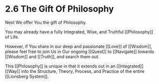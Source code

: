 # 2.6 The Gift Of Philosophy
Next We offer You the gift of Philosophy. 

You may already have a fully Integrated, Wise, and Truthful [[Philosophy]] of Life. 

However, if You share in our deep and passionate [[Love]] of [[Wisdom]], please feel free to join Us in Our ongoing [[Quest]] to [[Navigate]] towards [[Wisdom]] and [[Truth]], and search them out.  

This [[Philosophy]] is unique in that it extends out in an [[Integrated]] [[Way]] into the Structure, Theory, Process, and Practice of the entire [[Lionsberg System]]. 
